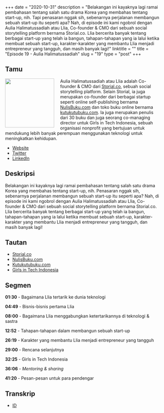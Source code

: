 +++
date = "2020-10-31"
description = "Belakangan ini kayaknya lagi ramai pembahasan tentang salah satu drama Korea yang membahas tentang start-up, nih. Tapi penasaran nggak sih, sebenarnya perjalanan membangun sebuah start-up itu seperti apa? Nah, di episode ini kami ngobrol dengan Aulia Halimatussadiah atau Llia, Co-founder & CMO dari sebuah social storytelling platform bernama Storial.co. Llia bercerita banyak tentang berbagai start-up yang telah ia bangun, tahapan-tahapan yang ia lalui ketika membuat sebuah start-up, karakter-karakter yang membantu Llia menjadi entrepreneur yang tangguh, dan masih banyak lagi!"
linktitle = ""
title = "Episode 19 - Aulia Halimatussadiah"
slug = "19"
type = "post"
+++

## Tamu

<img style="float: left; width: 160px; margin-right: 20px;" src="/img/ep19.jpg">

Aulia Halimatussadiah atau Llia adalah Co-founder & CMO dari [Storial.co](https://storial.co), sebuah social storytelling platform. Selain Storial, ia juga merupakan co-founder dari berbagai startup seperti online self-publishing bernama [NulisBuku.com](https://nulisbuku.com) dan toko buku online bernama [kutukutubuku.com](https://kutukutubuku.com). Ia juga merupakan penulis dari 30 buku dan juga seorang co-managing director untuk Girls in Tech Indonesia, sebuah organisasi nonprofit yang bertujuan untuk mendukung lebih banyak perempuan menggunakan teknologi untuk meningkatkan kehidupan.

- [Website](https://salsabeela.com)
- [Twitter](https://twitter.com/salsabeela)
- [LinkedIn](https://www.linkedin.com/in/salsabeela/)

## Deskripsi

Belakangan ini kayaknya lagi ramai pembahasan tentang salah satu drama Korea yang membahas tentang start-up, nih. Penasaran nggak sih, sebenarnya perjalanan membangun sebuah start-up itu seperti apa? Nah, di episode ini kami ngobrol dengan Aulia Halimatussadiah atau Llia, Co-founder & CMO dari sebuah social storytelling platform bernama Storial.co. Llia bercerita banyak tentang berbagai start-up yang telah ia bangun, tahapan-tahapan yang ia lalui ketika membuat sebuah start-up, karakter-karakter yang membantu Llia menjadi entrepreneur yang tangguh, dan masih banyak lagi!

<div class="audioplayer">
    <audio>
        <source src="https://anchor.fm/s/9cae1b8/podcast/play/22233977/https%3A%2F%2Fd3ctxlq1ktw2nl.cloudfront.net%2Fstaging%2F2020-10-7%2F2be9dbf9-00b2-ab64-6def-e8f6a64c0e71.mp3" rel="preload" as="audio">
    </audio>
</div>

## Tautan

- [Storial.co](http://storial.co)
- [NulisBuku.com](https://www.nulisbuku.com/)
- [Kutukutubuku.com](https://kutukutubuku.com/)
- [Girls in Tech Indonesia](https://indonesia.girlsintech.org/)

## Segmen

**01:30** - Bagaimana Llia tertarik ke dunia teknologi

**04:49** - Bisnis-bisnis pertama Llia

**08:00** - Bagaimana Llia menggabungkan ketertarikannya di teknologi & sastra

**12:52** - Tahapan-tahapan dalam membangun sebuah start-up

**26:19** - Karakter yang membantu Llia menjadi entrepreneur yang tangguh

**29:00** - Rencana selanjutnya

**32:25** - Girls in Tech Indonesia

**36:06** - _Mentoring & sharing_

**41:20** - Pesan-pesan untuk para pendengar

## Transkrip

- [ID](transcript)
